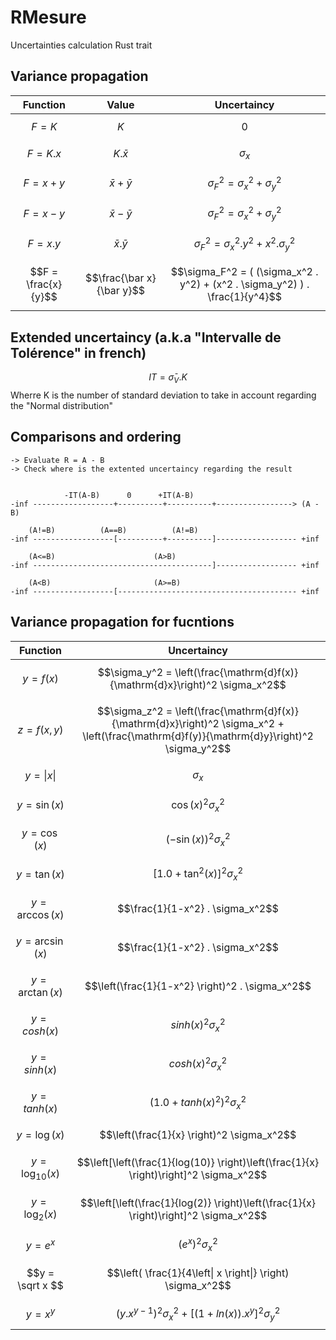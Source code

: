 # RMesure
Uncertainties calculation Rust trait

## Variance propagation

| Function | Value | Uncertaincy |
| :------------: | :-------------: | :-------------: |
| $$F = K$$         | $$K$$ | $$0$$ |
| $$F = K.x$$         | $$K.\bar x$$ | $$\sigma_x$$ |
| $$F = x + y$$       | $$\bar x + \bar y$$ | $$\sigma_F^2 = \sigma_x^2 + \sigma_y^2$$ |
| $$F = x - y$$       | $$\bar x - \bar y$$ | $$\sigma_F^2 = \sigma_x^2 + \sigma_y^2$$ |
| $$F = x.y$$         | $$\bar x . \bar y$$ | $$\sigma_F^2 = \sigma_x^2 . y^2 + x^2 . \sigma_y^2$$ |
| $$F = \frac{x}{y}$$ |  $$\frac{\bar x}{\bar y}$$| $$\sigma_F^2 = (  (\sigma_x^2 . y^2) + (x^2 . \sigma_y^2)  ) . \frac{1}{y^4}$$ |

## Extended uncertaincy (a.k.a "Intervalle de Tolérence" in french)

$$IT = \bar \sigma_V.K$$
Wherre K is the number of standard deviation to take in account regarding the "Normal distribution"

## Comparisons and ordering

	-> Evaluate R = A - B
	-> Check where is the extented uncertaincy regarding the result
	
	
			    -IT(A-B)      0      +IT(A-B)
	-inf ------------------+----------+----------+-----------------> (A - B)
	
		(A!=B)			(A==B)			(A!=B) 
	-inf ------------------[----------+----------]------------------ +inf
	
		(A<=B)						(A>B)
	-inf ----------------------------------------]------------------ +inf
	
		(A<B)						(A>=B) 
	-inf ------------------[---------------------------------------- +inf


## Variance propagation for fucntions
| Function | Uncertaincy |
| :------------: | :-------------: |
| $$y = f(x)$$    | $$\sigma_y^2 = \left(\frac{\mathrm{d}f(x)}{\mathrm{d}x}\right)^2 \sigma_x^2$$ |
| $$z = f(x,y)$$  | $$\sigma_z^2 = \left(\frac{\mathrm{d}f(x)}{\mathrm{d}x}\right)^2 \sigma_x^2 + \left(\frac{\mathrm{d}f(y)}{\mathrm{d}y}\right)^2 \sigma_y^2$$ |
| $$y = \left\| x \right\|$$         | $$\sigma_x$$ |
| $$y = \sin(x) $$    | $$\cos(x)^2  \sigma_x^2$$ |
| $$y = \cos(x) $$    | $$\left(-\sin(x) \right)^2  \sigma_x^2$$ |
| $$y = \tan(x) $$    | $$\left[1.0 + \tan^2(x) \right]^2  \sigma_x^2$$ |
| $$y = \arccos(x) $$ | $$\frac{1}{1-x^2} . \sigma_x^2$$ |
| $$y = \arcsin(x) $$ | $$\frac{1}{1-x^2} . \sigma_x^2$$ |
| $$y = \arctan(x) $$ | $$\left(\frac{1}{1-x^2} \right)^2 . \sigma_x^2$$ |
| $$y = cosh(x) $$    | $$sinh(x)^2  \sigma_x^2$$ |
| $$y = sinh(x) $$    | $$cosh(x)^2  \sigma_x^2$$ |
| $$y = tanh(x) $$    | $$\left(1.0 + tanh(x)^2 \right)^2  \sigma_x^2$$ |
| $$y = \log(x) $$ | $$\left(\frac{1}{x} \right)^2  \sigma_x^2$$ |
| $$y = \log_{10}(x) $$ | $$\left[\left(\frac{1}{log(10)} \right)\left(\frac{1}{x} \right)\right]^2  \sigma_x^2$$ |
| $$y = \log_{2}(x) $$ | $$\left[\left(\frac{1}{log(2)} \right)\left(\frac{1}{x} \right)\right]^2  \sigma_x^2$$ |
| $$y = e^x $$ | $$\left( e^x \right)^2  \sigma_x^2$$ |
| $$y = \sqrt x $$ | $$\left( \frac{1}{4\left\| x \right\|} \right)  \sigma_x^2$$ |
| $$y = x^y$$         | $$\left(y.x^{y-1}\right)^2 \sigma_x^2 + \left[(1+ln(x)).x^y \right]^2 \sigma_y^2$$ |
